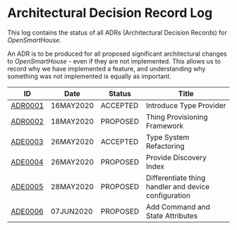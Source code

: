 # Architectural Decision Record Log

This log contains the status of all ADRs (Architectural Decision Records) for _OpenSmartHouse_.

An ADR is to be produced for all proposed significant architectural changes to _OpenSmartHouse_ - even if they are not implemented. This allows us to record why we have implemented a feature, and understanding why something was not implemented is equally as important.

| ID                    | Date      | Status    | Title                                                     |
|-----------------------|-----------|-----------|-----------------------------------------------------------|
| [ADR0001](adr0001.md) | 16MAY2020 | ACCEPTED  | Introduce Type Provider                                   |
| [ADR0002](adr0002.md) | 18MAY2020 | PROPOSED  | Thing Provisioning Framework                              |
| [ADE0003](adr0003.md) | 26MAY2020 | ACCEPTED  | Type System Refactoring                                   |
| [ADE0004](adr0004.md) | 26MAY2020 | PROPOSED  | Provide Discovery Index                                   |
| [ADE0005](adr0005.md) | 28MAY2020 | PROPOSED  | Differentiate thing handler and device configuration      |
| [ADE0006](adr0006.md) | 07JUN2020 | PROPOSED  | Add Command and State Attributes                          |
